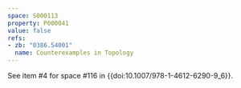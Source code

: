 ```yaml
---
space: S000113
property: P000041
value: false
refs:
- zb: "0386.54001"
  name: Counterexamples in Topology
---
```


See item #4 for space #116 in {{doi:10.1007/978-1-4612-6290-9_6}}.
